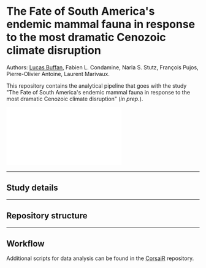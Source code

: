 # The Fate of South America's endemic mammal fauna in response to the most dramatic Cenozoic climate disruption

Authors: [Lucas Buffan](lucas.buffan@umontpellier.fr), Fabien L. Condamine, Narla S. Stutz, François Pujos, Pierre-Olivier Antoine, Laurent Marivaux.

This repository contains the analytical pipeline that goes with the study "The Fate of South America's endemic mammal fauna in response to the most dramatic Cenozoic climate disruption" (*in prep.*).

![](FINAL_FIG_1_cplt.pdf)

-------
## Study details


-------
## Repository structure

-------
## Workflow

Additional scripts for data analysis can be found in the [CorsaiR](https://github.com/Alexis-Marion/CorsaiR) repository.